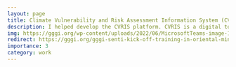 ```yaml
---
layout: page
title: Climate Vulnerability and Risk Assessment Information System (CVRIS)
description: I helped develop the CVRIS platform. CVRIS is a digital tool that can help enhance climate resilience and improve agricultural value chains in the province. I was mostly responsible for developing the web interface and pre-process the data involved.
img: https://gggi.org/wp-content/uploads/2022/06/MicrosoftTeams-image-16-1536x766.png
redirect: https://gggi.org/gggi-senti-kick-off-training-in-oriental-mindoro-on-new-digital-tool-for-climate-resilience/
importance: 3
category: work
---
```

